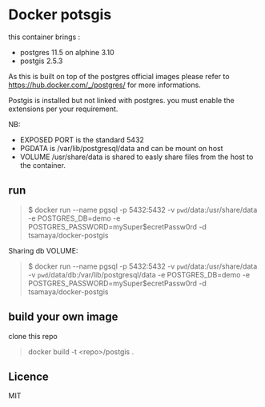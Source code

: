 # Docker potsgis

this container brings :

- postgres 11.5 on alphine 3.10
- postgis 2.5.3

As this is built on top of the postgres official images please refer to https://hub.docker.com/_/postgres/ for more informations.

Postgis is installed but not linked with postgres. you must enable the extensions per your requirement.

NB:

- EXPOSED PORT is the standard 5432
- PGDATA is /var/lib/postgresql/data and can be mount on host
- VOLUME /usr/share/data is shared to easly share files from the host to the container.

## run

> $ docker run --name pgsql -p 5432:5432 -v `pwd`/data:/usr/share/data -e POSTGRES_DB=demo -e POSTGRES_PASSWORD=mySuper$ecretPassw0rd -d tsamaya/docker-postgis

Sharing db VOLUME:

> $ docker run --name pgsql -p 5432:5432 -v `pwd`/data:/usr/share/data -v `pwd`/data/db:/var/lib/postgresql/data -e POSTGRES_DB=demo -e POSTGRES_PASSWORD=mySuper$ecretPassw0rd -d tsamaya/docker-postgis

## build your own image

clone this repo

> docker build -t \<repo\>/postgis .

## Licence

MIT
